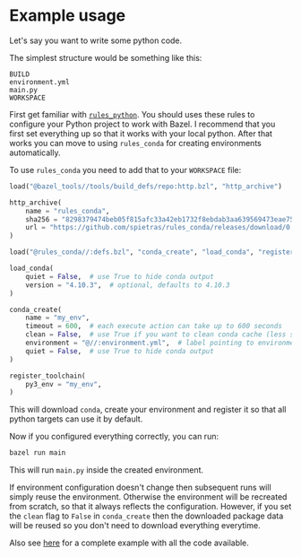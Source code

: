 # Example usage

Let's say you want to write some python code.

The simplest structure would be something like this:

```
BUILD
environment.yml
main.py
WORKSPACE
```

First get familiar with [`rules_python`](https://github.com/bazelbuild/rules_python).
You should uses these rules to configure your Python project to work with Bazel.
I recommend that you first set everything up so that it works with your local python.
After that works you can move to using `rules_conda` for creating environments automatically.

To use `rules_conda` you need to add that to your `WORKSPACE` file:

```python
load("@bazel_tools//tools/build_defs/repo:http.bzl", "http_archive")

http_archive(
    name = "rules_conda",
    sha256 = "8298379474beb05f815afc33a42eb1732f8ebdab3aa639569473eae75e6e072b",
    url = "https://github.com/spietras/rules_conda/releases/download/0.0.5/rules_conda-0.0.5.zip"
)

load("@rules_conda//:defs.bzl", "conda_create", "load_conda", "register_toolchain")

load_conda(
    quiet = False,  # use True to hide conda output
    version = "4.10.3",  # optional, defaults to 4.10.3
)

conda_create(
    name = "my_env",
    timeout = 600,  # each execute action can take up to 600 seconds
    clean = False,  # use True if you want to clean conda cache (less space taken, but slower subsequent builds)
    environment = "@//:environment.yml",  # label pointing to environment.yml file
    quiet = False,  # use True to hide conda output
)

register_toolchain(
    py3_env = "my_env",
)
```

This will download `conda`, create your environment and register it so that all python targets can use it by default.

Now if you configured everything correctly, you can run:

```sh
bazel run main
```

This will run `main.py` inside the created environment.

If environment configuration doesn't change then subsequent runs will simply reuse the environment.
Otherwise the environment will be recreated from scratch, so that it always reflects the configuration.
However, if you set the `clean` flag to `False` in `conda_create` then the downloaded package data will be reused so you don't need to download everything everytime.

Also see [here](https://github.com/spietras/rules_conda/tree/main/example) for a complete example with all the code available.
